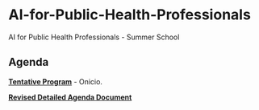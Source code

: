 # AI-for-Public-Health-Professionals
AI for Public Health Professionals - Summer School


## Agenda

[**Tentative Program**](https://docs.google.com/spreadsheets/d/1yPkW8MuHUhBlRuU7Q2Q3o8nvWwypvdP5ha1ld8wGrkQ/edit?gid=0#gid=0) - Onicio.

[**Revised Detailed Agenda Document**](https://docs.google.com/document/d/1dI_kjMYboSqlblAP9Dqm2XoyaA19uklO0C1DGhENA6k/edit?tab=t.0#heading=h.fzsv2nnr8z54)
